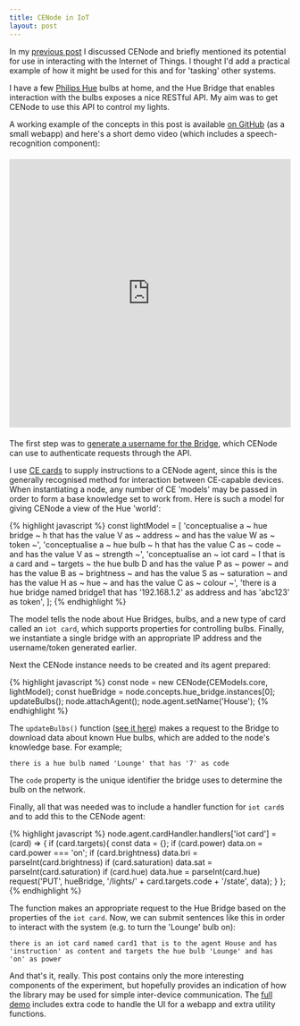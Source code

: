 ```yaml
---
title: CENode in IoT
layout: post
---
```


In my [previous post](/2017/06/22/cenode/) I discussed CENode and briefly mentioned its potential for use in interacting with the Internet of Things. I thought I'd add a practical example of how it might be used for this and for 'tasking' other systems.

I have a few [Philips Hue](http://www2.meethue.com/en-US) bulbs at home, and the Hue Bridge that enables interaction with the bulbs exposes a nice RESTful API. My aim was to get CENode to use this API to control my lights.

A working example of the concepts in this post is available [on GitHub](https://github.com/flyingsparx/CENode-IoT) (as a small webapp) and here's a short demo video (which includes a speech-recognition component):

<iframe src="https://player.vimeo.com/video/223169323" width="640" height="480" style="margin:20px auto;display:block; max-width: 100%;" frameborder="0" webkitallowfullscreen mozallowfullscreen allowfullscreen></iframe>

The first step was to [generate a username for the Bridge](https://developers.meethue.com/documentation/configuration-api#71_create_user), which CENode can use to authenticate requests through the API.

I use [CE cards](https://pdfs.semanticscholar.org/d5d5/65fcadcb35579b5ee25cdaa713afa14f7835.pdf) to supply instructions to a CENode agent, since this is the generally recognised method for interaction between CE-capable devices. When instantiating a node, any number of CE 'models' may be passed in order to form a base knowledge set to work from. Here is such a model for giving CENode a view of the Hue 'world':

{% highlight javascript %}
const lightModel = [
  'conceptualise a ~ hue bridge ~ h that has the value V as ~ address ~ and has the value W as ~ token ~',
  'conceptualise a ~ hue bulb ~ h that has the value C as ~ code ~ and has the value V as ~ strength ~',
  'conceptualise an ~ iot card ~ I that is a card and ~ targets ~ the hue bulb D and has the value P as ~ power ~ and has the value B as ~ brightness ~ and has the value S as ~ saturation ~ and has the value H as ~ hue ~ and has the value C as ~ colour ~',
  'there is a hue bridge named bridge1 that has \'192.168.1.2\' as address and has \'abc123\' as token',
];
{% endhighlight %}

The model tells the node about Hue Bridges, bulbs, and a new type of card called an `iot card`, which supports properties for controlling bulbs. Finally, we instantiate a single bridge with an appropriate IP address and the username/token generated earlier.

Next the CENode instance needs to be created and its agent prepared:

{% highlight javascript %}
const node = new CENode(CEModels.core, lightModel);
const hueBridge = node.concepts.hue_bridge.instances[0];
updateBulbs();
node.attachAgent();
node.agent.setName('House');
{% endhighlight %}

The `updateBulbs()` function ([see it here](https://github.com/flyingsparx/CENode-IoT/blob/master/app.js)) makes a request to the Bridge to download data about known Hue bulbs, which are added to the node's knowledge base. For example;

```
there is a hue bulb named 'Lounge' that has '7' as code
```

The `code` property is the unique identifier the bridge uses to determine the bulb on the network.

Finally, all that was needed was to include a handler function for `iot card`s and to add this to the CENode agent:

{% highlight javascript %}
node.agent.cardHandler.handlers['iot card'] = (card) => {
  if (card.targets){
    const data = {};
    if (card.power) data.on = card.power === 'on';
    if (card.brightness) data.bri = parseInt(card.brightness)
    if (card.saturation) data.sat = parseInt(card.saturation)
    if (card.hue) data.hue = parseInt(card.hue)
    request('PUT', hueBridge, '/lights/' + card.targets.code + '/state', data);
  }
};
{% endhighlight %}

The function makes an appropriate request to the Hue Bridge based on the properties of the `iot card`. Now, we can submit sentences like this in order to interact with the system (e.g. to turn the 'Lounge' bulb on):

```
there is an iot card named card1 that is to the agent House and has 'instruction' as content and targets the hue bulb 'Lounge' and has 'on' as power
```

And that's it, really. This post contains only the more interesting components of the experiment, but hopefully provides an indication of how the library may be used for simple inter-device communication. The [full demo](https://github.com/flyingsparx/CENode-IoT/blob/master/app.js) includes extra code to handle the UI for a webapp and extra utility functions.
